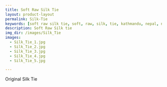 ```yaml
---
title: Soft Raw Silk Tie
layout: product-layout
permalink: Silk-Tie
keywords: [soft raw silk tie, soft, raw, silk, tie, kathmandu, nepal, nepalese, handloom, thamel]
description: Soft Raw Silk tie
img_dir: /images/Silk_Tie
images:
  - Silk_Tie_1.jpg
  - Silk_Tie_2.jpg
  - Silk_Tie_3.jpg
  - Silk_Tie_4.jpg
  - Silk_Tie_5.jpg

---
```

Original Silk Tie